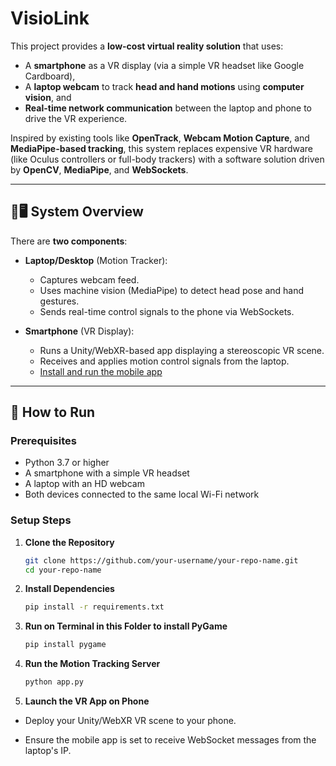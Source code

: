 # VisioLink

This project provides a **low-cost virtual reality solution** that uses:
- A **smartphone** as a VR display (via a simple VR headset like Google Cardboard),
- A **laptop webcam** to track **head and hand motions** using **computer vision**, and
- **Real-time network communication** between the laptop and phone to drive the VR experience.

Inspired by existing tools like **OpenTrack**, **Webcam Motion Capture**, and **MediaPipe-based tracking**, this system replaces expensive VR hardware (like Oculus controllers or full-body trackers) with a software solution driven by **OpenCV**, **MediaPipe**, and **WebSockets**.

---

## 📱🖥️ System Overview

There are **two components**:

- **Laptop/Desktop** (Motion Tracker):
  - Captures webcam feed.
  - Uses machine vision (MediaPipe) to detect head pose and hand gestures.
  - Sends real-time control signals to the phone via WebSockets.

- **Smartphone** (VR Display):
  - Runs a Unity/WebXR-based app displaying a stereoscopic VR scene.
  - Receives and applies motion control signals from the laptop.
  - [Install and run the mobile app](https://visio-link-website.vercel.app/)

---

## 🔧 How to Run

### Prerequisites

- Python 3.7 or higher
- A smartphone with a simple VR headset
- A laptop with an HD webcam
- Both devices connected to the same local Wi-Fi network

### Setup Steps

1. **Clone the Repository**

   ```bash
   git clone https://github.com/your-username/your-repo-name.git
   cd your-repo-name
   ```

2. **Install Dependencies**

    ```bash
    pip install -r requirements.txt
    ```

3. **Run on Terminal in this Folder to install PyGame**

   ```bash
   pip install pygame
   ```

4. **Run the Motion Tracking Server**

    ```bash
    python app.py
    ```
5. **Launch the VR App on Phone**

- Deploy your Unity/WebXR VR scene to your phone.

- Ensure the mobile app is set to receive WebSocket messages from the laptop's IP.
